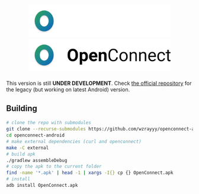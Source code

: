 <h1 align="center">
    <img src="/misc/gh-logo-dark.png#gh-dark-mode-only" width="384px"></img>
    <img src="/misc/gh-logo-light.png#gh-light-mode-only" width="384px"></img>
</h1>


This version is still **UNDER DEVELOPMENT**. Check [the official repository](https://gitlab.com/openconnect/ics-openconnect) for the legacy (but working on latest Android) version.

## Building

```sh
# clone the repo with submodules
git clone --recurse-submodules https://github.com/wzrayyy/openconnect-android
cd openconnect-android
# make external dependencies (curl and openconnect)
make -C external
# build apk
./gradlew assembleDebug
# copy the apk to the current folder
find -name '*.apk' | head -1 | xargs -I{} cp {} OpenConnect.apk
# install
adb install OpenConnect.apk
```

